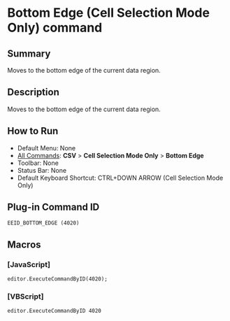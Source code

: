 # Bottom Edge (Cell Selection Mode Only) command

## Summary

Moves to the bottom edge of the current data region.

## Description

Moves to the bottom edge of the current data region.

## How to Run

- Default Menu: None
- [All Commands](../tools/all_commands): **CSV** \> **Cell Selection Mode Only** \> **Bottom Edge**
- Toolbar: None
- Status Bar: None
- Default Keyboard Shortcut: CTRL+DOWN ARROW (Cell Selection Mode Only)

## Plug-in Command ID

```
EEID_BOTTOM_EDGE (4020)```

## Macros

### \[JavaScript\]

```
editor.ExecuteCommandByID(4020);
```

### \[VBScript\]

```
editor.ExecuteCommandByID 4020
```
